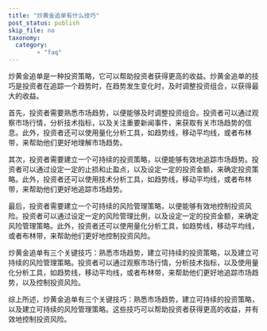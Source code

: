 ```yaml
---
title: "炒黄金追单有什么技巧"
post_status: publish
skip_file: no
taxonomy:
  category:
        - "faq"
---
```


炒黄金追单是一种投资策略，它可以帮助投资者获得更高的收益。炒黄金追单的技巧是投资者在追踪一个趋势时，在趋势发生变化时，及时调整投资组合，以获得最大的收益。

首先，投资者需要熟悉市场趋势，以便能够及时调整投资组合。投资者可以通过观察市场行情，分析技术指标，以及关注重要新闻事件，来获取有关市场趋势的信息。此外，投资者还可以使用量化分析工具，如趋势线，移动平均线，或者布林带，来帮助他们更好地理解市场趋势。

其次，投资者需要建立一个可持续的投资策略，以便能够有效地追踪市场趋势。投资者可以通过设定一定的止损和止盈点，以及设定一定的投资金额，来确定投资策略。此外，投资者还可以使用技术分析工具，如趋势线，移动平均线，或者布林带，来帮助他们更好地追踪市场趋势。

最后，投资者需要建立一个可持续的风险管理策略，以便能够有效地控制投资风险。投资者可以通过设定一定的风险管理比例，以及设定一定的投资金额，来确定风险管理策略。此外，投资者还可以使用量化分析工具，如趋势线，移动平均线，或者布林带，来帮助他们更好地控制投资风险。

炒黄金追单有三个关键技巧：熟悉市场趋势，建立可持续的投资策略，以及建立可持续的风险管理策略。投资者可以通过观察市场行情，分析技术指标，以及使用量化分析工具，如趋势线，移动平均线，或者布林带，来帮助他们更好地追踪市场趋势，以及控制投资风险。

综上所述，炒黄金追单有三个关键技巧：熟悉市场趋势，建立可持续的投资策略，以及建立可持续的风险管理策略。这些技巧可以帮助投资者获得更高的收益，并有效地控制投资风险。
